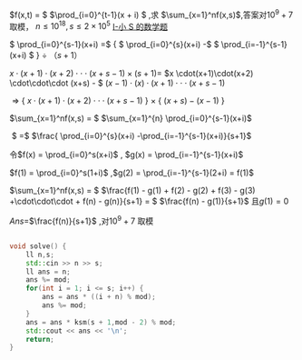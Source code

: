 $f(x,t) = $ $\prod_{i=0}^{t-1}(x + i) $ ,求 $\sum_{x=1}^nf(x,s)$,答案对$10^9+7$ 取模， $n \le 10^{18},s \le 2 \times 10^5$        [I-小 S 的数学题](https://ac.nowcoder.com/acm/contest/95480/I)



$ \prod_{i=0}^{s-1}(x+i) =$   $\{$ $ \prod_{i=0}^{s}(x+i) -$ $ \prod_{i=-1}^{s-1}(x+i) $ $\}$   $\div$  $（s + 1）$   

  $x \cdot(x+1)\cdot(x+2) \cdot\cdot\cdot (x+s-1) \times(s+1) =$  $x \cdot(x+1)\cdot(x+2) \cdot\cdot\cdot (x+s) - $  $(x-1) \cdot(x)\cdot(x+1) \cdot\cdot\cdot (x+s-1)$  

​                                                                                       $\Rightarrow$  $\{$ $x \cdot(x+1)\cdot(x+2) \cdot\cdot\cdot (x+s-1)$   $\}$    $\times$ $\{$  $(x+s) - (x-1)$  $\}$  

$\sum_{x=1}^nf(x,s) = $ $\sum_{x=1}^{n} \prod_{i=0}^{s-1}(x+i)$  

​						  $ =$   $\frac{ \prod_{i=0}^{s}(x+i) -\prod_{i=-1}^{s-1}(x+i)}{s+1}$

令$f(x) = \prod_{i=0}^s(x+i)$ , $g(x) = \prod_{i=-1}^{s-1}(x+i)$ 

$f(1) = \prod_{i=0}^s(1+i)$ ,$g(2) = \prod_{i=-1}^{s-1}(2+i) = f(1)$ 

$\sum_{x=1}^nf(x,s) = $ $\frac{f(1) -  g(1) + f(2) - g(2) + f(3) - g(3) +\cdot\cdot\cdot + f(n) - g(n)}{s+1} = $  $\frac{f(n) - g(1)}{s+1}$    且$g(1) = 0$      

$Ans=$$\frac{f(n)}{s+1}$ ,对$10^9+7$ 取模   

```c++

void solve() {
    ll n,s;
    std::cin >> n >> s;
    ll ans = n;	
    ans %= mod;
    for(int i = 1; i <= s; i++) {
    	ans = ans * ((i + n) % mod);
    	ans %= mod;
    }
    ans = ans * ksm(s + 1,mod - 2) % mod;
    std::cout << ans << '\n';
    return;
}
```

